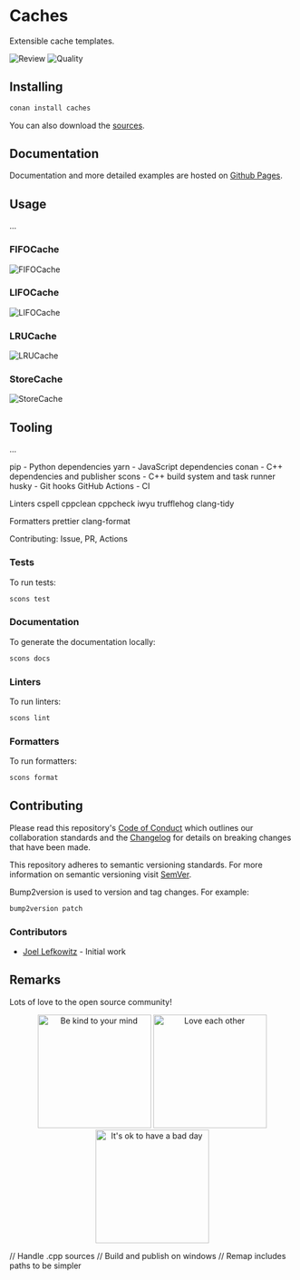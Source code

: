 # Caches

Extensible cache templates.

![Review](https://img.shields.io/github/actions/workflow/status/JoelLefkowitz/caches/review.yml)
![Quality](https://img.shields.io/codacy/grade/...)

## Installing

```bash
conan install caches
```

You can also download the [sources](https://download-directory.github.io?url=https://github.com/joellefkowitz/caches/tree/master/src).

## Documentation

Documentation and more detailed examples are hosted on [Github Pages](https://joellefkowitz.github.io/caches).

## Usage

...

### FIFOCache

![FIFOCache](docs/images/FIFOCache.png)

### LIFOCache

![LIFOCache](docs/images/LIFOCache.png)

### LRUCache

![LRUCache](docs/images/LRUCache.png)

### StoreCache

![StoreCache](docs/images/StoreCache.png)

## Tooling

...

pip - Python dependencies
yarn - JavaScript dependencies
conan - C++ dependencies and publisher
scons - C++ build system and task runner
husky - Git hooks
GitHub Actions - CI

Linters
cspell
cppclean
cppcheck
iwyu
trufflehog
clang-tidy

Formatters
prettier
clang-format

Contributing:
Issue, PR, Actions

### Tests

To run tests:

```bash
scons test
```

### Documentation

To generate the documentation locally:

```bash
scons docs
```

### Linters

To run linters:

```bash
scons lint
```

### Formatters

To run formatters:

```bash
scons format
```

## Contributing

Please read this repository's [Code of Conduct](CODE_OF_CONDUCT.md) which outlines our collaboration standards and the [Changelog](CHANGELOG.md) for details on breaking changes that have been made.

This repository adheres to semantic versioning standards. For more information on semantic versioning visit [SemVer](https://semver.org).

Bump2version is used to version and tag changes. For example:

```bash
bump2version patch
```

### Contributors

- [Joel Lefkowitz](https://github.com/joellefkowitz) - Initial work

## Remarks

Lots of love to the open source community!

<div align='center'>
    <img width=200 height=200 src='https://media.giphy.com/media/osAcIGTSyeovPq6Xph/giphy.gif' alt='Be kind to your mind' />
    <img width=200 height=200 src='https://media.giphy.com/media/KEAAbQ5clGWJwuJuZB/giphy.gif' alt='Love each other' />
    <img width=200 height=200 src='https://media.giphy.com/media/WRWykrFkxJA6JJuTvc/giphy.gif' alt="It's ok to have a bad day" />
</div>

// Handle .cpp sources
// Build and publish on windows
// Remap includes paths to be simpler
